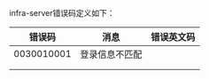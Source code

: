 infra-server错误码定义如下：





| 错误码        | 消息      | 错误英文码 |
| ---------- | ------- | ----- |
| 0030010001 | 登录信息不匹配 |       |
|            |         |       |
|            |         |       |




















